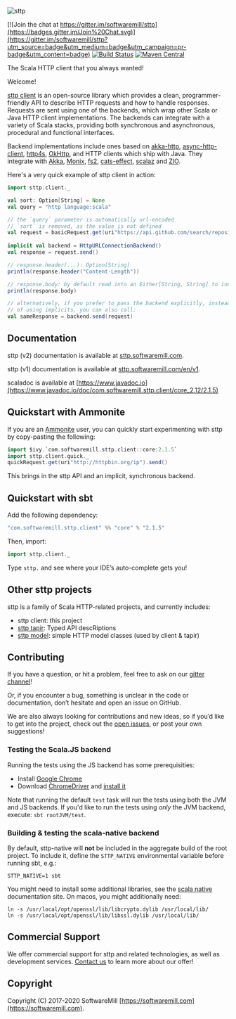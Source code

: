 ![sttp](https://github.com/softwaremill/sttp/raw/master/banner.png)

[![Join the chat at https://gitter.im/softwaremill/sttp](https://badges.gitter.im/Join%20Chat.svg)](https://gitter.im/softwaremill/sttp?utm_source=badge&utm_medium=badge&utm_campaign=pr-badge&utm_content=badge)
[![Build Status](https://travis-ci.org/softwaremill/sttp.svg?branch=master)](https://travis-ci.org/softwaremill/sttp)
[![Maven Central](https://maven-badges.herokuapp.com/maven-central/com.softwaremill.sttp.client/core_2.12/badge.svg)](https://maven-badges.herokuapp.com/maven-central/com.softwaremill.sttp.client/core_2.12)

The Scala HTTP client that you always wanted!

Welcome!

[sttp client](https://github.com/softwaremill/sttp) is an open-source library which provides a clean, programmer-friendly API to describe HTTP
requests and how to handle responses. Requests are sent using one of the backends, which wrap other Scala or Java HTTP client implementations. The backends can integrate with a variety of Scala stacks, providing both synchronous and asynchronous, procedural and functional interfaces.
 
Backend implementations include ones based on [akka-http](https://doc.akka.io/docs/akka-http/current/scala/http/), [async-http-client](https://github.com/AsyncHttpClient/async-http-client), [http4s](https://http4s.org), [OkHttp](http://square.github.io/okhttp/), and HTTP clients which ship with Java. They integrate with [Akka](https://akka.io), [Monix](https://monix.io), [fs2](https://github.com/functional-streams-for-scala/fs2), [cats-effect](https://github.com/typelevel/cats-effect), [scalaz](https://github.com/scalaz/scalaz) and [ZIO](https://github.com/zio/zio). 

Here's a very quick example of sttp client in action:
 
```scala
import sttp.client._

val sort: Option[String] = None
val query = "http language:scala"

// the `query` parameter is automatically url-encoded
// `sort` is removed, as the value is not defined
val request = basicRequest.get(uri"https://api.github.com/search/repositories?q=$query&sort=$sort")
  
implicit val backend = HttpURLConnectionBackend()
val response = request.send()

// response.header(...): Option[String]
println(response.header("Content-Length")) 

// response.body: by default read into an Either[String, String] to indicate failure or success 
println(response.body)           

// alternatively, if you prefer to pass the backend explicitly, instead
// of using implicits, you can also call:
val sameResponse = backend.send(request)                      
```

## Documentation

sttp (v2) documentation is available at [sttp.softwaremill.com](http://sttp.softwaremill.com).

sttp (v1) documentation is available at [sttp.softwaremill.com/en/v1](https://sttp.softwaremill.com/en/v1).

scaladoc is available at [https://www.javadoc.io](https://www.javadoc.io/doc/com.softwaremill.sttp.client/core_2.12/2.1.5)

## Quickstart with Ammonite

If you are an [Ammonite](http://ammonite.io) user, you can quickly start experimenting with sttp by copy-pasting the following:

```scala
import $ivy.`com.softwaremill.sttp.client::core:2.1.5`
import sttp.client.quick._
quickRequest.get(uri"http://httpbin.org/ip").send()
```

This brings in the sttp API and an implicit, synchronous backend.

## Quickstart with sbt

Add the following dependency:

```scala
"com.softwaremill.sttp.client" %% "core" % "2.1.5"
```

Then, import:

```scala
import sttp.client._
```

Type `sttp.` and see where your IDE’s auto-complete gets you!

## Other sttp projects

sttp is a family of Scala HTTP-related projects, and currently includes:

* sttp client: this project
* [sttp tapir](https://github.com/softwaremill/tapir): Typed API descRiptions
* [sttp model](https://github.com/softwaremill/sttp-model): simple HTTP model classes (used by client & tapir)

## Contributing

If you have a question, or hit a problem, feel free to ask on our [gitter channel](https://gitter.im/softwaremill/sttp)!

Or, if you encounter a bug, something is unclear in the code or documentation, don’t hesitate and open an issue on GitHub.

We are also always looking for contributions and new ideas, so if you’d like to get into the project, check out the [open issues](https://github.com/softwaremill/sttp/issues), or post your own suggestions!

### Testing the Scala.JS backend

Running the tests using the JS backend has some prerequisities:

* Install [Google Chrome](https://www.google.com/chrome/)
* Download [ChromeDriver](https://sites.google.com/a/chromium.org/chromedriver/downloads) and 
[install it](https://sites.google.com/a/chromium.org/chromedriver/getting-started)

Note that running the default `test` task will run the tests using both the JVM and JS backends.
If you'd like to run the tests using *only* the JVM backend, execute: `sbt rootJVM/test`.

### Building & testing the scala-native backend

By default, sttp-native will **not** be included in the aggregate build of the root project. To include it, define the `STTP_NATIVE` environmental variable before running sbt, e.g.:

```
STTP_NATIVE=1 sbt
```

You might need to install some additional libraries, see the [scala native](http://www.scala-native.org/en/latest/user/setup.html) documentation site. On macos, you might additionally need:

```
ln -s /usr/local/opt/openssl/lib/libcrypto.dylib /usr/local/lib/
ln -s /usr/local/opt/openssl/lib/libssl.dylib /usr/local/lib/
```

## Commercial Support

We offer commercial support for sttp and related technologies, as well as development services. [Contact us](https://softwaremill.com) to learn more about our offer!

## Copyright

Copyright (C) 2017-2020 SoftwareMill [https://softwaremill.com](https://softwaremill.com).
